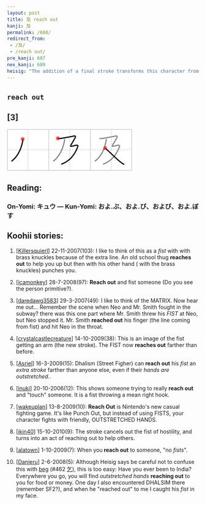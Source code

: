```yaml
---
layout: post
title: 及 reach out
kanji: 及
permalink: /688/
redirect_from:
 - /及/
 - /reach out/
pre_kanji: 687
nex_kanji: 689
heisig: "The addition of a final stroke transforms this character from the primitive for a clenched <i>fist</i> into the kanji for <b>reaching out</b>, much as a stroke of kindness can often turn anger into acceptance."
---
```


## `reach out`

## [3]

<div class="stroke"><img src="../images/E58F8A.png" /></div>

## Reading:

### On-Yomi: キュウ &mdash; Kun-Yomi: およ.ぶ、およ.び、および、およ.ぼす

## Koohii stories:

1) [<a href="http://kanji.koohii.com/profile/Killersquierl">Killersquierl</a>] 22-11-2007(103): I like to think of this as a <em>fist</em> with with brass knuckles because of the extra line. An old school thug <strong>reaches out</strong> to help you up but then with his other hand ( with the brass knuckles) punches you. 

2) [<a href="http://kanji.koohii.com/profile/icamonkey">icamonkey</a>] 28-7-2008(97): <strong>Reach out</strong> and fist someone (Do you see the person primitive?). 

3) [<a href="http://kanji.koohii.com/profile/daredawg3583">daredawg3583</a>] 29-3-2007(49): I like to think of the MATRIX. Now hear me out... Remember the scene when Neo and Mr. Smith fought in the subway? there was this one part where Mr. Smith threw his <em>FIST</em> at Neo, but Neo stopped it. Mr. Smith <strong>reached out</strong> his finger (the line coming from fist) and hit Neo in the throat. 

4) [<a href="http://kanji.koohii.com/profile/crystalcastlecreature">crystalcastlecreature</a>] 14-10-2009(38): This is an image of the fist getting an arm (the new stroke). The FIST now <strong>reaches out</strong> farther than before. 

5) [<a href="http://kanji.koohii.com/profile/Asriel">Asriel</a>] 16-3-2009(15): Dhalism (Street Figher) can<strong> reach out</strong> his <em>fist</em> an <em>extra stroke</em> farther than anyone else, even if their <em>hands are outstretched.</em>. 

6) [<a href="http://kanji.koohii.com/profile/inuki">inuki</a>] 20-10-2006(12): This shows someone trying to really<strong> reach out</strong> and &quot;touch&quot; someone. It is a fist throwing a mean right hook. 

7) [<a href="http://kanji.koohii.com/profile/wakeuplan">wakeuplan</a>] 13-8-2009(10): <strong>Reach Out</strong> is Nintendo&#039;s new casual fighting game. It&#039;s like Punch Out, but instead of using FISTS, your character fights with friendly, OUTSTRETCHED HANDS. 

8) [<a href="http://kanji.koohii.com/profile/ikin40">ikin40</a>] 15-10-2010(9): The stroke cancels out the fist of hostility, and turns into an act of reaching out to help others. 

9) [<a href="http://kanji.koohii.com/profile/alatown">alatown</a>] 1-10-2009(7): When you<strong> reach out</strong> to someone, &quot;no <em>fists</em>&quot;. 

10) [<a href="http://kanji.koohii.com/profile/Danieru">Danieru</a>] 2-6-2008(5): Although Heisig says be careful not to confuse this with <a href="../462">beg</a> <span class="index">(#462 <a href="http://jisho.org/kanji/details/乞">乞</a>)</span>, this is too easy: Have you ever been to India? Everywhere you go, you will find <em>outstretched hands</em> <strong>reaching out</strong> to you for food or money. One day I also encountered DHALSIM there (remember SF2?), and when he &quot;reached out&quot; to me I caught his <em>fist</em> in my face. 
